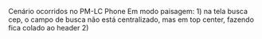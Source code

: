 Cenário ocorridos no PM-LC Phone
Em modo paisagem:
    1) na tela busca cep, o campo de busca não está centralizado, mas em top center, fazendo fica 
       colado ao header
    2) 
